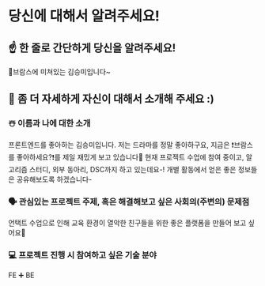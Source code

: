 # 당신에 대해서 알려주세요!

## ☝️ 한 줄로 간단하게 당신을 알려주세요!
:musical_keyboard:브람스에 미쳐있는 김승미입니다~

## 🙌 좀 더 자세하게 자신이 대해서 소개해 주세요 :)

### ☃️ 이름과 나에 대한 소개
프론트엔드를 좋아하는 김승미입니다. 저는 드라마를 정말 좋아하구요, 지금은 :heavy_exclamation_mark:브람스를 좋아하세요?:heavy_exclamation_mark:를 제일 재밌게 보고 있습니다:green_heart:
현재 프로젝트 수업에 참여 중이고, 알고리즘 스터디, 외부 동아리, DSC까지 하고 있는데요-! 개별 활동에서 얻은 좋은 정보들은 공유해보도록 하겠습니다-

### 🗣 관심있는 프로젝트 주제, 혹은 해결해보고 싶은 사회의(주변의) 문제점
언택트 수업으로 인해 교육 환경이 열악한 친구들을 위한 좋은 플랫폼을 만들어 보고 싶어요:blue_heart:

### 💻 프로젝트 진행 시 참여하고 싶은 기술 분야
FE :heavy_plus_sign: BE

